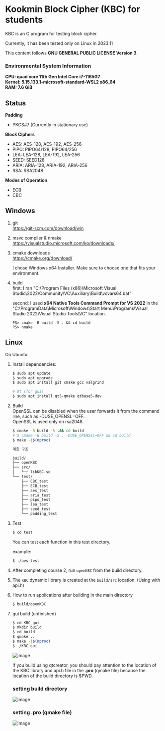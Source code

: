 # Kookmin Block Cipher (KBC) for students
KBC is an C program for testing block cipher.

Currently, it has been tested only on Linux in 2023.11

This content follows **GNU GENERAL PUBLIC LICENSE Version 3**.

### Environmental System Information
**CPU: quad core 11th Gen Intel Core i7-1165G7**\
**Kernel: 5.15.133.1-microsoft-standard-WSL2 x86_64**\
**RAM: 7.6 GiB**
## Status

**Padding**
- PKCS#7 (Currently in stationary use)

**Block Ciphers**
- AES:  AES-128, AES-192, AES-256
- PIPO: PIPO64/128, PIPO64/256
- LEA:  LEA-128, LEA-192, LEA-256
- SEED: SEED128
- ARIA: ARIA-128, ARIA-192, ARIA-256
- RSA: RSA2048

**Modes of Operation**
- ECB
- CBC
## Windows
1. git  
   https://git-scm.com/download/win
   
2. msvc compiler & nmake  
   https://visualstudio.microsoft.com/ko/downloads/  
   
3. cmake downloads  
    https://cmake.org/download/

    <!--![image](https://github.com/cryptogus/Kookmin-Block-Cipher/assets/60291830/32ba3154-f3ea-4250-aef7-a955ad36e43c)-->
   I chose Windows x64 Installer. Make sure to choose one that fits your environment.

4. build  
   first: I ran "C:\Program Files (x86)\Microsoft Visual Studio\2022\Community\VC\Auxiliary\Build\vcvars64.bat"
   
   second: I used **x64 Native Tools Command Prompt for VS 2022** in the "C:\ProgramData\Microsoft\Windows\Start Menu\Programs\Visual Studio 2022\Visual Studio Tools\VC" location.
   ```shell
   PS> cmake -B build -S . && cd build
   PS> nmake
   ```
## Linux

On Ubuntu:

1. Install dependencies:
    
    ```bash
    $ sudo apt update
    $ sudo apt upgrade
    $ sudo apt install git cmake gcc valgrind
    
    # Qt (for gui)
    $ sudo apt install qt5-qmake qtbase5-dev
    ```

2. Build  
    OpenSSL can be disabled when the user forwards it from the command line, such as -DUSE_OPENSL=OFF.  
    OpenSSL is used only on rsa2048.
    ```bash
    $ cmake -B build -S .&& cd build
    # $ cmake -B build -S . -DUSE_OPENSSL=OFF && cd build
    $ make -j$(nproc)
    ```
    ```bash
    계층 구조
    
    build/
    ├── openKBC
    ├── src/
    │   └── libKBC.so
    └── test/
        ├── CBC_test
        ├── ECB_test
        ├── aes_test
        ├── aria_test
        ├── pipo_test
        ├── lea_test
        ├── seed_test
        └── padding_test
    ```

3. Test
    ```bash
    $ cd test
    ```
    You can test each function in this test directory.  

    example:
    ```bash
    $ ./aes-test
    ```

4. After completing course 2, run `openKBC` from the build directory.

5. The `KBC` dynamic library is created at the `build/src` location. (Using with api.h)

6. How to run applications after building in the main directory
    ```bash
    $ build/openKBC
    ```
7. gui build (unfinished)
    ```bash
    $ cd KBC_gui
    $ mkdir build
    $ cd build
    $ qmake ..
    $ make -j$(nproc)
    $ ./KBC_gui
    ```

    <!-- ![image](https://github.com/cryptogus/Kookmin-Block-Cipher/assets/60291830/f247afd6-a1d5-4144-95c9-ad59ec7503d7) -->
    ![image](https://github.com/cryptogus/Kookmin-Block-Cipher/assets/60291830/270e46c1-a1f0-4883-8276-0abf07235dd7)

    If you build using qtcreator, you should pay attention to the location of the KBC library and api.h file in the **.pro** (qmake file) because the location of the build directory is $PWD.

    ### setting build directory
    ![image](https://github.com/cryptogus/Kookmin-Block-Cipher/assets/60291830/846e10b7-abfa-43b6-887e-cef07fe74369)  
    ### setting .pro (qmake file)  
    ![image](https://github.com/cryptogus/Kookmin-Block-Cipher/assets/60291830/eaf4f252-0129-4e84-9b9a-876f4e8c2115)  
